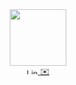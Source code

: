 

<div id="header" align="center">
  <img src="https://media.giphy.com/media/l46Cy1rHbQ92uuLXa/giphy.gif" width="100"/>
</div>

<div id="badges" style="text-align: center;" align="center">
   <a href="https://www.linkedin.com/in/prakathi/" target="_blank">
    <img src="https://static.vecteezy.com/system/resources/previews/018/910/724/original/linkedin-logo-linkedin-symbol-linkedin-icon-free-free-vector.jpg" alt="LinkedIn Icon" width="20" height = "10">
  </a>
  <a href="mailto:pravi@scu.edu">
    ✉️
  </a>
</div>
<!--
**Prakathee/Prakathee** is a ✨ _special_ ✨ repository because its `README.md` (this file) appears on your GitHub profile.

Here are some ideas to get you started:

- 🔭 I’m currently working on ...
- 🌱 I’m currently learning ...
- 👯 I’m looking to collaborate on ...
- 🤔 I’m looking for help with ...
- 💬 Ask me about ...
- 📫 How to reach me: ...
- 😄 Pronouns: ...
- ⚡ Fun fact: ...
-->
